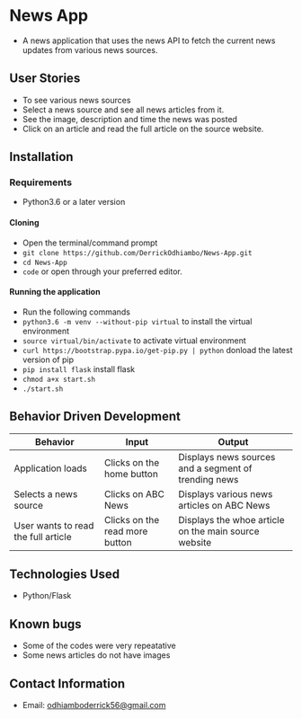 # News App

- A news application that uses the news API to fetch the current news updates from various news sources.

## User Stories

- To see various news sources
- Select a news source and see all news articles from it.
- See the image, description and time the news was posted
- Click on an article and read the full article on the source website.

## Installation

### Requirements

- Python3.6 or a later version

#### Cloning

- Open the terminal/command prompt
- `git clone https://github.com/DerrickOdhiambo/News-App.git`
- `cd News-App`
- `code` or open through your preferred editor.

#### Running the application

- Run the following commands
- `python3.6 -m venv --without-pip virtual` to install the virtual environment
- `source virtual/bin/activate` to activate virtual environment
- `curl https://bootstrap.pypa.io/get-pip.py | python` donload the latest version of pip
- `pip install flask` install flask
- `chmod a+x start.sh`
- `./start.sh`

## Behavior Driven Development

| Behavior                            | Input                          | Output                                               |
| ----------------------------------- | ------------------------------ | ---------------------------------------------------- |
| Application loads                   | Clicks on the home button      | Displays news sources and a segment of trending news |
| Selects a news source               | Clicks on ABC News             | Displays various news articles on ABC News           |
| User wants to read the full article | Clicks on the read more button | Displays the whoe article on the main source website |

## Technologies Used

- Python/Flask

## Known bugs

- Some of the codes were very repeatative
- Some news articles do not have images

## Contact Information

- Email: odhiamboderrick56@gmail.com
